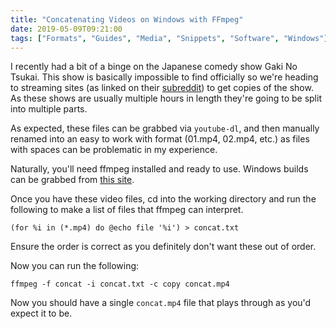 ```yaml
---
title: "Concatenating Videos on Windows with FFmpeg"
date: 2019-05-09T09:21:00
tags: ["Formats", "Guides", "Media", "Snippets", "Software", "Windows"]
---
```


I recently had a bit of a binge on the Japanese comedy show Gaki No Tsukai. This show is basically impossible to find officially so we're heading to streaming sites (as linked on their [subreddit](https://www.reddit.com/r/GakiNoTsukai/)) to get copies of the show. As these shows are usually multiple hours in length they're going to be split into multiple parts.

As expected, these files can be grabbed via `youtube-dl`, and then manually renamed into an easy to work with format (01.mp4, 02.mp4, etc.) as files with spaces can be problematic in my experience.

Naturally, you'll need ffmpeg installed and ready to use. Windows builds can be grabbed from [this site](https://ffmpeg.zeranoe.com).

Once you have these video files, cd into the working directory and run the following to make a list of files that ffmpeg can interpret.
```
(for %i in (*.mp4) do @echo file '%i') > concat.txt
```
Ensure the order is correct as you definitely don't want these out of order.

Now you can run the following:
```
ffmpeg -f concat -i concat.txt -c copy concat.mp4
```

Now you should have a single `concat.mp4` file that plays through as you'd expect it to be.